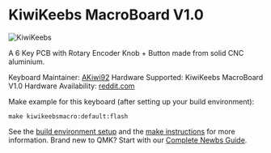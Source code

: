 # KiwiKeebs MacroBoard V1.0

![KiwiKeebs](https://i.imgur.com/h5i9jBl.png)

A 6 Key PCB with Rotary Encoder Knob + Button made from solid CNC aluminium.

Keyboard Maintainer: [AKiwi92](https://github.com/akiwi92)
Hardware Supported: KiwiKeebs MacroBoard V1.0
Hardware Availability: [reddit.com](https://www.reddit.com/r/mechmarket/comments/ibijrd/ic_kiwikeebs_6key_macroboard_rotary_encoder_diy/)

Make example for this keyboard (after setting up your build environment):

    make kiwikeebsmacro:default:flash

See the [build environment setup](https://docs.qmk.fm/#/getting_started_build_tools) and the [make instructions](https://docs.qmk.fm/#/getting_started_make_guide) for more information. Brand new to QMK? Start with our [Complete Newbs Guide](https://docs.qmk.fm/#/newbs).

